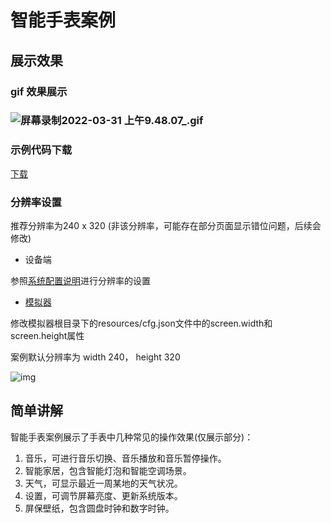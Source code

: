 # **智能手表案例**

## 展示效果

### gif 效果展示

### ![屏幕录制2022-03-31 上午9.48.07_.gif](../_images/cse5.gif)

### 示例代码下载

[下载](https://raw.githubusercontent.com/penosext/bs_haasui/refs/heads/master/haas-ui-watch.zip)

### 分辨率设置

推荐分辨率为240 x 320 (非该分辨率，可能存在部分页面显示错位问题，后续会修改)

- 设备端

参照[系统配置说明](https://www.yuque.com/wcye0k/haasui/athe1h)进行分辨率的设置

- [模拟器](app/simulator/intro)

修改模拟器根目录下的resources/cfg.json文件中的screen.width和screen.height属性

案例默认分辨率为 width 240， height 320

![img](../_images/case5_2.png)

## 简单讲解

智能手表案例展示了手表中几种常见的操作效果(仅展示部分)：

1. 音乐，可进行音乐切换、音乐播放和音乐暂停操作。
2. 智能家居，包含智能灯泡和智能空调场景。
3. 天气，可显示最近一周某地的天气状况。
4. 设置，可调节屏幕亮度、更新系统版本。
5. 屏保壁纸，包含圆盘时钟和数字时钟。
